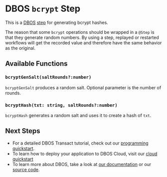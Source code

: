 # DBOS `bcrypt` Step

This is a [DBOS](https://docs.dbos.dev/) [step](https://docs.dbos.dev/tutorials/communicator-tutorial) for generating bcrypt hashes.

The reason that some `bcrypt` operations should be wrapped in a `@Step` is that they generate random numbers.  By using a step, replayed or restarted workflows will get the recorded value and therefore have the same behavior as the original.

## Available Functions

### `bcryptGenSalt(saltRounds?:number)`
`bcryptGenSalt` produces a random salt.  Optional parameter is the number of rounds.

### `bcryptHash(txt: string, saltRounds?:number)`
`bcryptHash` generates a random salt and uses it to create a hash of `txt`.

## Next Steps
- For a detailed DBOS Transact tutorial, check out our [programming quickstart](https://docs.dbos.dev/getting-started/quickstart-programming).
- To learn how to deploy your application to DBOS Cloud, visit our [cloud quickstart](https://docs.dbos.dev/getting-started/quickstart-cloud/)
- To learn more about DBOS, take a look at [our documentation](https://docs.dbos.dev/) or our [source code](https://github.com/dbos-inc/dbos-transact).
